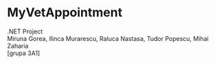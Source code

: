 # MyVetAppointment
.NET Project <br>
Miruna Gorea, Ilinca Murarescu, Raluca Nastasa, Tudor Popescu, Mihai Zaharia    <br>
[grupa 3A1]

